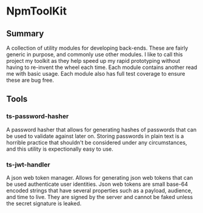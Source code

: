 # NpmToolKit

## Summary 

A collection of utility modules for developing back-ends. These are fairly generic in purpose, and commonly use other modules. I like to call this project my toolkit as they help speed up my rapid prototyping without having to re-invent the wheel each time. Each module contains another read me with basic usage. Each module also has full test coverage to ensure these are bug free.

## Tools

### ts-password-hasher

A password hasher that allows for generating hashes of passwords that can be used to validate against later on. Storing passwords in plain text is a horrible practice that shouldn't be considered under any circumstances, and this utility is expectionally easy to use.

### ts-jwt-handler

A json web token manager. Allows for generating json web tokens that can be used authenticate user identities. Json web tokens are small base-64 encoded strings that have several properties such as a payload, audience, and time to live. They are signed by the server and cannot be faked unless the secret signature is leaked. 